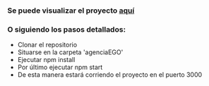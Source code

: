 ### Se puede visualizar el proyecto [aquí]
[aquí]: https://agencia-ego.vercel.app/

### O siguiendo los pasos detallados:
- Clonar el repositorio
- Situarse en la carpeta 'agenciaEGO'
- Ejecutar npm install
- Por último ejecutar npm start
- De esta manera estará corriendo el proyecto en el puerto 3000
